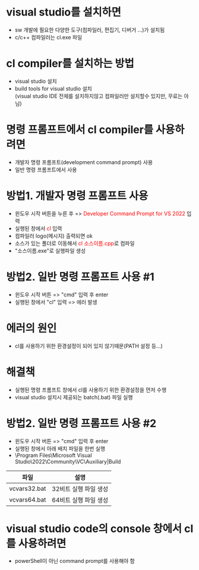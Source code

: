 <style>
r { color: Red }
o { color: Orange }
g { color: Green }
</style>

# visual studio를 설치하면
  - sw 개발에 필요한 다양한 도구(컴파일러, 편집기, 디버거 ...)가 설치됨
  - c/c++ 컴파일러는 cl.exe 파일

# cl compiler를 설치하는 방법
  - visual studio 설치
  - build tools for visual studio 설치 <br>(visual studio IDE 전체를 설치하지않고 컴파일러만 설치할수 있지만, 무료는 아님)

# 명령 프롬프트에서 cl compiler를 사용하려면
  - 개발자 명령 프롬프트(development command prompt) 사용
  - 일반 명령 프롬프트에서 사용

# 방법1. 개발자 명령 프롬프트 사용
  - 윈도우 시작 버튼을 누른 후 => <r>Developer Command Prompt for VS 2022</r> 입력
  - 실행된 창에서 <r>cl</r> 입력
  - 컴파일러 logo(메시지) 출력되면 ok
  - 소스가 있는 폴더로 이동해서 <r>cl 소스이름.cpp</r>로 컴파일
  - "소스이름.exe"로 실행파일 생성
  
# 방법2. 일반 명령 프롬프트 사용 #1
  - 윈도우 시작 버튼 => "cmd" 입력 후 enter
  - 실행된 창에서 "cl" 입력 => 에러 발생
# 에러의 원인
  - cl를 사용하기 위한 환경설정이 되어 있지 않기때문(PATH 설정 등...)
  
# 해결책
  - 실행된 명령 프롬프트 창에서 cl를 사용하기 위한 환경설정을 먼저 수행
  - visual studio 설치시 제공되는 batch(.bat) 파일 실행
  
# 방법2. 일반 명령 프롬프트 사용 #2
  - 윈도우 시작 버튼 => "cmd" 입력 후 enter
  - 실행된 창에서 아래 배치 파일을 한번 실행
  - \Program Files\Microsoft Visual Studio\2022\Community\VC\Auxiliary|Build
  
  |파일 |설명 |
  |--|--|
  |vcvars32.bat| 32비트 실행 파일 생성|
  |vcvars64.bat| 64비트 실행 파일 생성|

# visual studio code의 console 창에서 cl를 사용하려면
  - powerShell이 아닌 command prompt를 사용해야 함
  


